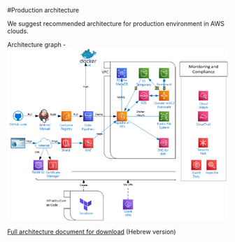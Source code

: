#Production architecture

We suggest recommended architecture for production environment in AWS clouds.

Architecture graph -
![Screenshot](prod_graph.png)  


[Full architecture document for download](architecture_document_hebrew.pdf) (Hebrew version)